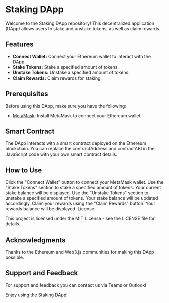 # Staking DApp

Welcome to the Staking DApp repository! This decentralized application (DApp) allows users to stake and unstake tokens, as well as claim rewards.

## Features

- **Connect Wallet:** Connect your Ethereum wallet to interact with the DApp.
- **Stake Tokens:** Stake a specified amount of tokens.
- **Unstake Tokens:** Unstake a specified amount of tokens.
- **Claim Rewards:** Claim rewards for staking.

## Prerequisites

Before using this DApp, make sure you have the following:

- [MetaMask](https://metamask.io/): Install MetaMask to connect your Ethereum wallet.

## Smart Contract

The DApp interacts with a smart contract deployed on the Ethereum blockchain. You can replace the contractAddress and contractABI in the JavaScript code with your own smart contract details.

## How to Use

Click the "Connect Wallet" button to connect your MetaMask wallet.
Use the "Stake Tokens" section to stake a specified amount of tokens. Your current stake balance will be displayed.
Use the "Unstake Tokens" section to unstake a specified amount of tokens. Your stake balance will be updated accordingly.
Claim your rewards using the "Claim Rewards" button. Your rewards balance will be displayed.
License

This project is licensed under the MIT License - see the LICENSE file for details.

## Acknowledgments

Thanks to the Ethereum and Web3.js communities for making this DApp possible.

## Support and Feedback

For support and feedback you can contact us via Teams or Outlook!

Enjoy using the Staking DApp!
